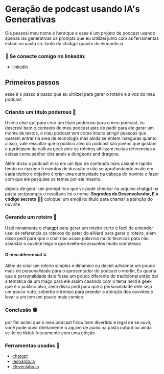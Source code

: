 # Geração de podcast usando IA's Generativas


Ola pessoal meu nome é henrique e esse é um projeto de podcast usando apenas ias generativas
os prompts que eu ultilizei junto com as ferramentas estam na pasta src tanto do chatgpt quanto do leonardo.ia

### 🙍 Se conecte comigo no linkedin:
- [linkedin](https://www.linkedin.com/in/retr0lbb/)


## Primeiros passos

esse é o passo a passo que eu ultilizei para gerar o roteiro e a voz do meu podcast.

### Criando um titulo poderoso 📃

Usei o chat gpt para criar um titulo poderoso para o meu podcast, eu descrevi bem o contexto do meu podcast ates de pedir para ele gerar um monte de textos, o meu podcast tem como intuito atingir pessoas que querem entrar na area de tecnologia mas ainda se entem inseguras quanto a isso, vale ressaltar que o publico alvo do podcast são jovens que gostam e participam da cultura geek pois os roteiros ultilizam muitas referencias a coisas como senhor dos aneis e dungeons and dragons.

Além disso o podcast mira em um tipo de conteudo mais casual e rapido tendo no maximo 5 minutos de duração e não se aprofundando muito em cada tópico o objetivo é criar uma curiosidade na cabeça do ouvinte e fazer com que ele pesquise os temas por ele mesmo.

depois de gerar um prompt rico que vc pode checkar no arquivo chatgpt na pasta src/prompts o resultado foi o nome: 
**Segredos do Desenvolvedor, E o código secreto 🧙‍♂️**  coloquei um emoji no titulo para chamar a atenção do ouvinte

### Gerando um roteiro 🎥

Usei novamente o chatgpt para gerar um roteiro curto e facil de entender usei de referencia os roteiros do peter do eiNerd para gerar o roteiro, além disso pedi para que o chat não usase palavras muito tecnicas para não assustar o ouvinte leigo e que eveita-se assuntos muito complexos

#### O meu diferencial ⚔️

Além de criar um roteiro simples e dinamico eu decidi adicionar um pouco mais de personalidade para o apresentador do podcast o merlin, Eu queria que a personalidade dele fosse um pouco diferente do tradicional então dei a tematica de um mago para ele assim casando com o tema nerd e geek que é o publico alvo, além disso pedi para que a personalidade dele seja um pouco rude, soberbo e ironico para prender a atenção dos ouvintes e levar a um tom um pouco mais comico

### Conclusão 🟢

por fim achei que o meu podcast ficou bem divertido e legal de se ouvir, você pode ouvir diretamente o aquivo de audio na pasta output ou ainda ve-lo no tiktok futuramente com uma edição


### Ferramentas usadas 🤖

- [chatgpt](https://chatgpt.com)
- [leonardo.ia](https://leonardo.ai/?via=dreamer&gad_source=1&gclid=CjwKCAjwo6GyBhBwEiwAzQTmczMa_pHw24GNJnlA4xuIWm2FAcXcDQmw3BZqDINZS4O0tdTEF8VPIhoCDiwQAvD_BwE)
- [Elevenlabs.io](https://elevenlabs.io/app/speech-synthesis)